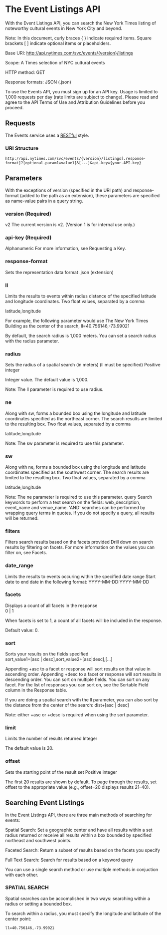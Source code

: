 The Event Listings API
======================

With the Event Listings API, you can search the New York Times listing of noteworthy cultural events in New York City and beyond.

Note: In this document, curly braces { } indicate required items. Square brackets [ ] indicate optional items or placeholders.

  Base URI: http://api.nytimes.com/svc/events/{version}/listings
  
  Scope: A Times selection of NYC cultural events
  
  HTTP method: GET
  
  Response formats: JSON (.json)

To use the Events API, you must sign up for an API key.  Usage is limited to 1,000 requests per day (rate limits are subject to change). Please read and agree to the API Terms of Use and Attribution Guidelines before you proceed.

Requests
--------

The Events service uses a [RESTful](<http://en.wikipedia.org/wiki/Representational_State_Transfer>) style.

### URI Structure

~~~~~~~~~~~~~~~~~~~~~~~~~~~~~~~~~~~~~~~~~~~~~~~~~~~~~~~~~~~~~~~~~~~~~~~~~~~~~~~~
http://api.nytimes.com/svc/events/{version}/listings[.response-format]?[optional-param1=value1]&[...]&api-key={your-API-key}
~~~~~~~~~~~~~~~~~~~~~~~~~~~~~~~~~~~~~~~~~~~~~~~~~~~~~~~~~~~~~~~~~~~~~~~~~~~~~~~~

## Parameters

With the exceptions of version (specified in the URI path) and response-format (added to the path as an extension), these parameters are specified as name-value pairs in a query string.

### version (Required)	
v2
The current version is v2. (Version 1 is for internal use only.)

### api-key (Required)	
Alphanumeric
For more information, see Requesting a Key.

### response-format
Sets the representation data format	.json (extension)

### ll
Limits the results to events within radius distance of the specified latitude and longitude coordinates.	Two float values, separated by a comma

latitude,longitude

For example, the following parameter would use The New York Times Building as the center of the search, ll=40.756146,-73.99021

By default, the search radius is 1,000 meters. You can set a search radius with the radius parameter.

### radius
Sets the radius of a spatial search (in meters)
(ll must be specified)	Positive integer

Integer value. The default value is 1,000. 

Note: The ll parameter is required to use radius.

### ne
Along with sw, forms a bounded box using the longitude and latitude coordinates specified as the northeast corner. The search results are limited to the resulting box.	Two float values, separated by a comma

latitude,longitude 

Note: The sw parameter is required to use this parameter.

### sw
Along with ne, forms a bounded box using the longitude and latitude coordinates specified as the southwest corner. The search results are limited to the resulting box.	Two float values, separated by a comma

latitude,longitude 

Note: The ne parameter is required to use this parameter.
query	Search keywords to perform a text search on the fields: web_description, event_name and venue_name. 'AND' searches can be performed by wrapping query terms in quotes. If you do not specify a query, all results will be returned.

### filters
Filters search results based on the facets provided	Drill down on search results by filtering on facets. For more information on the values you can filter on, see Facets.

### date_range
Limits the results to events occuring within the specified date range	Start date to end date in the following format: YYYY-MM-DD:YYYY-MM-DD

### facets
Displays a count of all facets in the response	
0 | 1

When facets is set to 1, a count of all facets will be included in the response.

Default value: 0.

### sort
Sorts your results on the fields specified	
sort_value1+[asc | desc],sort_value2+[asc|desc],[...]

Appending +asc to a facet or response will sort results on that value in ascending order. Appending +desc to a facet or response  will sort results in descending order. You can sort on multiple fields. You can sort on any facet. For the list of responses you can sort on, see the Sortable Field column in the Response table.

If you are doing a spatial search with the ll parameter, you can also sort by the distance from the center of the search: dist+[asc | desc]

Note: either +asc or +desc is required when using the sort parameter.

### limit
Limits the number of results returned	Integer

The default value is 20.

### offset
Sets the starting point of the result set	Positive integer 

The first 20 results are shown by default. To page through the results, set offset to the appropriate value (e.g., offset=20 displays results 21–40).



Searching Event Listings
------------------------

In the Event Listings API, there are three main methods of searching for events:

Spatial Search: Set a geographic center and have all results within a set radius returned or receive all results within a box bounded by specified northeast and southwest points.

Faceted Search: Return a subset of results based on the facets you specify

Full Text Search: Search for results based on a keyword query

You can use a single search method or use multiple methods in conjuction with each other.

### SPATIAL SEARCH
Spatial searches can be accomplished in two ways: searching within a radius or setting a bounded box.

To search within a radius, you must specify the longitude and latitude of the center point:

~~~~~~~~~~~~~~~~~~~~~~~~~~~~~~~~~~~~~~~~~~~~~~~~~~~~~~~~~~~~~~~~~~~~~~~~~~~~~~~~
ll=40.756146,-73.99021
~~~~~~~~~~~~~~~~~~~~~~~~~~~~~~~~~~~~~~~~~~~~~~~~~~~~~~~~~~~~~~~~~~~~~~~~~~~~~~~~


